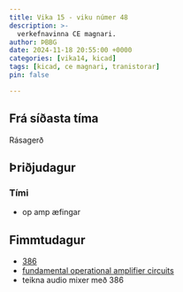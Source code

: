 ```yaml
---
title: Vika 15 - viku númer 48
description: >-
  verkefnavinna CE magnari.
author: ÞBBG
date: 2024-11-18 20:55:00 +0000
categories: [vika14, kicad]
tags: [kicad, ce magnari, tranistorar]
pin: false

---
```

## Frá síðasta tíma

Rásagerð

## Þriðjudagur 

### Tími

- op amp æfingar


## Fimmtudagur

  - [386](https://www.ti.com/lit/ds/symlink/lm386.pdf)
  - [fundamental operational amplifier circuits](https://www.arrow.com/en/research-and-events/articles/fundamentals-of-op-amp-circuits)
  - teikna audio mixer með 386




